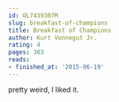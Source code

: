 ```yaml
---
id: OL7439307M
slug: breakfast-of-champions
title: Breakfast of Champions
author: Kurt Vonnegut Jr.
rating: 4
pages: 303
reads:
- finished_at: '2015-06-19'
---
```

pretty weird, I liked it.

